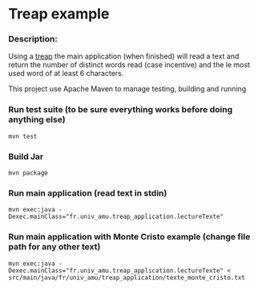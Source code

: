 Treap example
=============

### Description:
Using a [treap](https://en.wikipedia.org/wiki/Treap) the main application (when finished) will read a text and return the number of distinct words read (case incentive) and the le most used word of at least 6 characters.


This project use Apache Maven to manage testing, building and running


### Run test suite (to be sure everything works before doing anything else)
    mvn test

### Build Jar
    mvn package

### Run main application (read text in stdin)
    mvn exec:java -Dexec.mainClass="fr.univ_amu.treap_application.lectureTexte"

### Run main application with Monte Cristo example (change file path for any other text)
    mvn exec:java -Dexec.mainClass="fr.univ_amu.treap_application.lectureTexte" < src/main/java/fr/univ_amu/treap_application/texte_monte_cristo.txt

